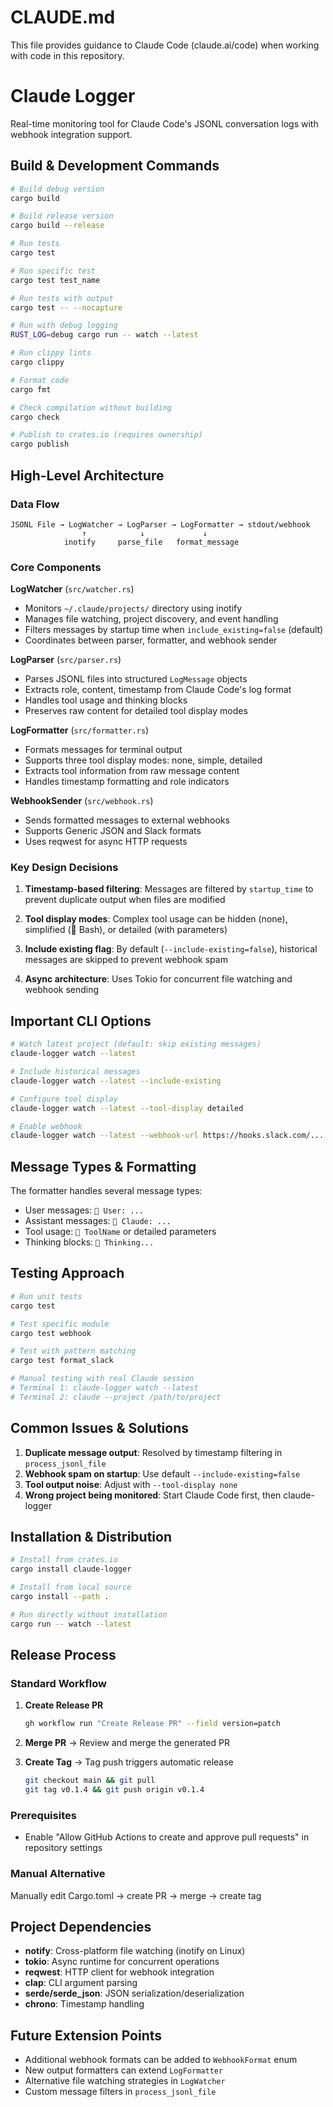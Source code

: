 # CLAUDE.md

This file provides guidance to Claude Code (claude.ai/code) when working with code in this repository.

# Claude Logger

Real-time monitoring tool for Claude Code's JSONL conversation logs with webhook integration support.

## Build & Development Commands

```bash
# Build debug version
cargo build

# Build release version  
cargo build --release

# Run tests
cargo test

# Run specific test
cargo test test_name

# Run tests with output
cargo test -- --nocapture

# Run with debug logging
RUST_LOG=debug cargo run -- watch --latest

# Run clippy lints
cargo clippy

# Format code
cargo fmt

# Check compilation without building
cargo check

# Publish to crates.io (requires ownership)
cargo publish
```

## High-Level Architecture

### Data Flow
```
JSONL File → LogWatcher → LogParser → LogFormatter → stdout/webhook
                ↑            ↓             ↓
            inotify     parse_file   format_message
```

### Core Components

**LogWatcher** (`src/watcher.rs`)
- Monitors `~/.claude/projects/` directory using inotify
- Manages file watching, project discovery, and event handling
- Filters messages by startup time when `include_existing=false` (default)
- Coordinates between parser, formatter, and webhook sender

**LogParser** (`src/parser.rs`)
- Parses JSONL files into structured `LogMessage` objects
- Extracts role, content, timestamp from Claude Code's log format
- Handles tool usage and thinking blocks
- Preserves raw content for detailed tool display modes

**LogFormatter** (`src/formatter.rs`)
- Formats messages for terminal output
- Supports three tool display modes: none, simple, detailed
- Extracts tool information from raw message content
- Handles timestamp formatting and role indicators

**WebhookSender** (`src/webhook.rs`)
- Sends formatted messages to external webhooks
- Supports Generic JSON and Slack formats
- Uses reqwest for async HTTP requests

### Key Design Decisions

1. **Timestamp-based filtering**: Messages are filtered by `startup_time` to prevent duplicate output when files are modified

2. **Tool display modes**: Complex tool usage can be hidden (none), simplified (🔧 Bash), or detailed (with parameters)

3. **Include existing flag**: By default (`--include-existing=false`), historical messages are skipped to prevent webhook spam

4. **Async architecture**: Uses Tokio for concurrent file watching and webhook sending

## Important CLI Options

```bash
# Watch latest project (default: skip existing messages)
claude-logger watch --latest

# Include historical messages
claude-logger watch --latest --include-existing

# Configure tool display
claude-logger watch --latest --tool-display detailed

# Enable webhook
claude-logger watch --latest --webhook-url https://hooks.slack.com/... --webhook-format slack
```

## Message Types & Formatting

The formatter handles several message types:
- User messages: `👤 User: ...`
- Assistant messages: `🤖 Claude: ...`
- Tool usage: `🔧 ToolName` or detailed parameters
- Thinking blocks: `💭 Thinking...`

## Testing Approach

```bash
# Run unit tests
cargo test

# Test specific module
cargo test webhook

# Test with pattern matching
cargo test format_slack

# Manual testing with real Claude session
# Terminal 1: claude-logger watch --latest
# Terminal 2: claude --project /path/to/project
```

## Common Issues & Solutions

1. **Duplicate message output**: Resolved by timestamp filtering in `process_jsonl_file`
2. **Webhook spam on startup**: Use default `--include-existing=false`
3. **Tool output noise**: Adjust with `--tool-display none`
4. **Wrong project being monitored**: Start Claude Code first, then claude-logger

## Installation & Distribution

```bash
# Install from crates.io
cargo install claude-logger

# Install from local source
cargo install --path .

# Run directly without installation
cargo run -- watch --latest
```

## Release Process

### Standard Workflow

1. **Create Release PR**
   ```bash
   gh workflow run "Create Release PR" --field version=patch
   ```

2. **Merge PR** → Review and merge the generated PR

3. **Create Tag** → Tag push triggers automatic release
   ```bash
   git checkout main && git pull
   git tag v0.1.4 && git push origin v0.1.4
   ```

### Prerequisites
- Enable "Allow GitHub Actions to create and approve pull requests" in repository settings

### Manual Alternative
Manually edit Cargo.toml → create PR → merge → create tag

## Project Dependencies

- **notify**: Cross-platform file watching (inotify on Linux)
- **tokio**: Async runtime for concurrent operations
- **reqwest**: HTTP client for webhook integration
- **clap**: CLI argument parsing
- **serde/serde_json**: JSON serialization/deserialization
- **chrono**: Timestamp handling

## Future Extension Points

- Additional webhook formats can be added to `WebhookFormat` enum
- New output formatters can extend `LogFormatter`
- Alternative file watching strategies in `LogWatcher`
- Custom message filters in `process_jsonl_file`